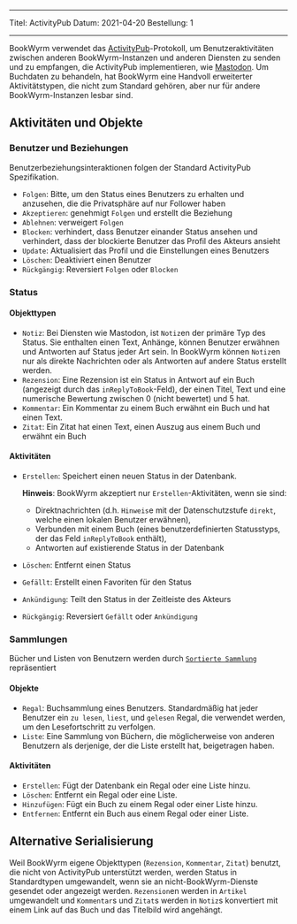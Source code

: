 - - -
Titel: ActivityPub Datum: 2021-04-20 Bestellung: 1
- - -

BookWyrm verwendet das [ActivityPub](http://activitypub.rocks/)-Protokoll, um Benutzeraktivitäten zwischen anderen BookWyrm-Instanzen und anderen Diensten zu senden und zu empfangen, die ActivityPub implementieren, wie [Mastodon](https://joinmastodon.org/). Um Buchdaten zu behandeln, hat BookWyrm eine Handvoll erweiterter Aktivitätstypen, die nicht zum Standard gehören, aber nur für andere BookWyrm-Instanzen lesbar sind.

## Aktivitäten und Objekte

### Benutzer und Beziehungen
Benutzerbeziehungsinteraktionen folgen der Standard ActivityPub Spezifikation.

- `Folgen`: Bitte, um den Status eines Benutzers zu erhalten und anzusehen, die die Privatsphäre auf nur Follower haben
- `Akzeptieren`: genehmigt `Folgen` und erstellt die Beziehung
- `Ablehnen`: verweigert `Folgen`
- `Blocken`: verhindert, dass Benutzer einander Status ansehen und verhindert, dass der blockierte Benutzer das Profil des Akteurs ansieht
- `Update`: Aktualisiert das Profil und die Einstellungen eines Benutzers
- `Löschen`: Deaktiviert einen Benutzer
- `Rückgängig`: Reversiert `Folgen` oder `Blocken`

### Status
#### Objekttypen

- `Notiz`: Bei Diensten wie Mastodon, ist `Notiz`en der primäre Typ des Status. Sie enthalten einen Text, Anhänge, können Benutzer erwähnen und Antworten auf Status jeder Art sein. In BookWyrm können `Notiz`en nur als direkte Nachrichten oder als Antworten auf andere Status erstellt werden.
- `Rezension`: Eine Rezension ist ein Status in Antwort auf ein Buch (angezeigt durch das `inReplyToBook`-Feld), der einen Titel, Text und eine numerische Bewertung zwischen 0 (nicht bewertet) und 5 hat.
- `Kommentar`: Ein Kommentar zu einem Buch erwähnt ein Buch und hat einen Text.
- `Zitat`: Ein Zitat hat einen Text, einen Auszug aus einem Buch und erwähnt ein Buch


#### Aktivitäten

- `Erstellen`: Speichert einen neuen Status in der Datenbank.

   **Hinweis**: BookWyrm akzeptiert nur `Erstellen`-Aktivitäten, wenn sie sind:

   - Direktnachrichten (d.h. `Hinweis`e mit der Datenschutzstufe `direkt`, welche einen lokalen Benutzer erwähnen),
   - Verbunden mit einem Buch (eines benutzerdefinierten Statusstyps, der das Feld `inReplyToBook` enthält),
   - Antworten auf existierende Status in der Datenbank
- `Löschen`: Entfernt einen Status
- `Gefällt`: Erstellt einen Favoriten für den Status
- `Ankündigung`: Teilt den Status in der Zeitleiste des Akteurs
- `Rückgängig`: Reversiert `Gefällt` oder `Ankündigung`

### Sammlungen
Bücher und Listen von Benutzern werden durch [`Sortierte Sammlung`](https://www.w3.org/TR/activitystreams-vocabulary/#dfn-orderedcollection) repräsentiert

#### Objekte

- `Regal`: Buchsammlung eines Benutzers. Standardmäßig hat jeder Benutzer ein `zu lesen`, `liest`, und `gelesen` Regal, die verwendet werden, um den Lesefortschritt zu verfolgen.
- `Liste`: Eine Sammlung von Büchern, die möglicherweise von anderen Benutzern als derjenige, der die Liste erstellt hat, beigetragen haben.

#### Aktivitäten

- `Erstellen`: Fügt der Datenbank ein Regal oder eine Liste hinzu.
- `Löschen`: Entfernt ein Regal oder eine Liste.
- `Hinzufügen`: Fügt ein Buch zu einem Regal oder einer Liste hinzu.
- `Entfernen`: Entfernt ein Buch aus einem Regal oder einer Liste.


## Alternative Serialisierung
Weil BookWyrm eigene Objekttypen (`Rezension`, `Kommentar`, `Zitat`) benutzt, die nicht von ActivityPub unterstützt werden, werden Status in Standardtypen umgewandelt, wenn sie an nicht-BookWyrm-Dienste gesendet oder angezeigt werden. `Rezension`en werden in `Artikel` umgewandelt und `Kommentar`s und `Zitat`s werden in `Notiz`s konvertiert mit einem Link auf das Buch und das Titelbild wird angehängt.
